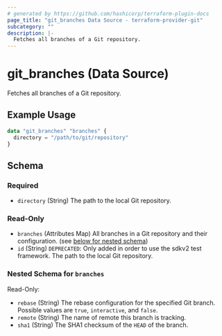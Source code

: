 ```yaml
---
# generated by https://github.com/hashicorp/terraform-plugin-docs
page_title: "git_branches Data Source - terraform-provider-git"
subcategory: ""
description: |-
  Fetches all branches of a Git repository.
---
```


# git_branches (Data Source)

Fetches all branches of a Git repository.

## Example Usage

```terraform
data "git_branches" "branches" {
  directory = "/path/to/git/repository"
}
```

<!-- schema generated by tfplugindocs -->
## Schema

### Required

- `directory` (String) The path to the local Git repository.

### Read-Only

- `branches` (Attributes Map) All branches in a Git repository and their configuration. (see [below for nested schema](#nestedatt--branches))
- `id` (String) `DEPRECATED`: Only added in order to use the sdkv2 test framework. The path to the local Git repository.

<a id="nestedatt--branches"></a>
### Nested Schema for `branches`

Read-Only:

- `rebase` (String) The rebase configuration for the specified Git branch. Possible values are `true`, `interactive`, and `false`.
- `remote` (String) The name of remote this branch is tracking.
- `sha1` (String) The SHA1 checksum of the `HEAD` of the branch.


